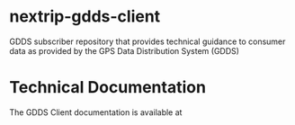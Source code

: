 # nextrip-gdds-client
GDDS subscriber repository that provides technical guidance to consumer data as provided by the GPS Data Distribution System (GDDS)


# Technical Documentation

The GDDS Client documentation is available at 

